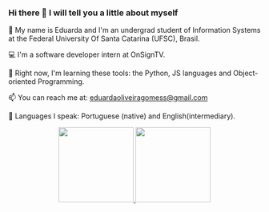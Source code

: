 ### Hi there 👋 I will tell you a little about myself

🙋 My name is Eduarda and I'm an undergrad student of Information Systems at the Federal University Of Santa Catarina (UFSC), Brasil.

:computer: I'm a software developer intern at OnSignTV.

🌱 Right now, I'm learning these tools: the Python, JS languages and Object-oriented Programming.

📫 You can reach me at: eduardaoliveiragomess@gmail.com

💬 Languages I speak: Portuguese (native) and English(intermediary).

<div align="center">
  <a href="https://github.com/eduardagomess">
  <img height="150em" src="https://github-readme-stats.vercel.app/api?username=eduardagomess&show_icons=true&theme=dracula&include_all_commits=true&count_private=true"/>
  <img height="150em" src="https://github-readme-stats.vercel.app/api/top-langs/?username=eduardagomess&layout=compact&langs_count=7&theme=dracula"/>
</div>

  


<!--
**eduardagomess/eduardagomess** is a ✨ _special_ ✨ repository because its `README.md` (this file) appears on your GitHub profile.

